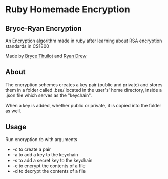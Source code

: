 # Ruby Homemade Encryption
## Bryce-Ryan Encryption

An Encryption algorithm made in ruby after learning about RSA encryption standards in CS1800

Made by [Bryce Thuilot](https://www.github.com/bthuilot) and [Ryan Drew](https://www.github.com/ryandrew14)

## About

The encryption schemes creates a key pair (public and private) and stores them in a folder called .bse/ located in the user's' home directory, inside a .json file which serves as the "keychain".

When a key is added, whether public or private, it is copied into the folder as well.

## Usage

Run encryption.rb with arguments
- -c to create a pair
- -a <key-location> to add a key to the keychain
- -s <key-location> to add a secret key to the keychain
- -e <file-location> to encrypt the contents of a file
- -d <file-location> to decrypt the contents of a file
